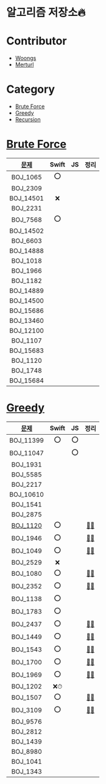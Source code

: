 # 알고리즘 저장소🔥

# Contributor

- [Woongs](https://github.com/chelwoong)
- [Merturl](https://github.com/merturl)

# Category

- [Brute Force](#brute-force)
- [Greedy](#greedy)
- [Recursion](./Recursion)

# [Brute Force](./Brute%20Force)

|[문제](https://www.acmicpc.net/problem/tag/브루트%20포스)| Swift|JS|정리|
|:---:|:---:|:---:|:---:|
|BOJ_1065   | ⭕️ |  |  |
|BOJ_2309   |  |  |  |
|BOJ_14501  | ❌ |  |  |
|BOJ_2231   |  |  |  |
|BOJ_7568   | ⭕️ |  |  |
|BOJ_14502  |  |  |  |
|BOJ_6603   |  |  |  |
|BOJ_14888  |  |  |  |
|BOJ_1018   |  |  |  |
|BOJ_1966   |  |  |  |
|BOJ_1182   |  |  |  |
|BOJ_14889  |  |  |  |
|BOJ_14500  |  |  |  |
|BOJ_15686  |  |  |  |
|BOJ_13460  |  |  |  |
|BOJ_12100  |  |  |  |
|BOJ_1107   |  |  |  |
|BOJ_15683  |  |  |  |
|BOJ_1120   |  |  |  |
|BOJ_1748   |  |  |  |
|BOJ_15684  |  |  |  |





# [Greedy](./Greedy)


|[문제](https://www.acmicpc.net/problem/tag/그리디%20알고리즘)      | Swift|JS|정리|
|:---:    |:---:|:---:|:---:|
|BOJ_11399  | ⭕️ |  ⭕️  |
|BOJ_11047  |  |  ⭕️  |
|BOJ_1931   |  |  |  |
|BOJ_5585   |  |  |  |
|BOJ_2217   |  |  |  |
|BOJ_10610  |  |  |  |
|BOJ_1541   |  |  |  |
|BOJ_2875   |  |  |  |
|[BOJ_1120](https://www.acmicpc.net/problem/1120)   | ⭕️ |  | [🧑‍💻](https://woongsios.tistory.com/123) |
|BOJ_1946   | ⭕️ |  | [🧑‍💻](https://woongsios.tistory.com/124) |
|BOJ_1049   | ⭕️ |  | [🧑‍💻](https://woongsios.tistory.com/125) |
|BOJ_2529   | ❌ |  |  |
|BOJ_1080   | ⭕️ |  | [🧑‍💻](https://woongsios.tistory.com/129) |
|BOJ_2352   | ⭕️ |  | [🧑‍💻](https://woongsios.tistory.com/132) | 
|BOJ_1138   | ⭕️ |  |  |
|BOJ_1783   | ⭕️ |  |  |
|BOJ_2437   | ⭕️ |  | [🧑‍💻](https://woongsios.tistory.com/133) |
|BOJ_1449   | ⭕️ |  | [🧑‍💻](https://woongsios.tistory.com/134) |
|BOJ_1543   | ⭕️ |  | [🧑‍💻](https://woongsios.tistory.com/135) |
|BOJ_1700   | ⭕️ |  | [🧑‍💻](https://woongsios.tistory.com/139) |
|BOJ_1969   | ⭕️ |  | [🧑‍💻](https://woongsios.tistory.com/136) |
|BOJ_1202   | ❌⏱ |  |  |
|BOJ_1507   | ⭕️ |  | [🧑‍💻](https://woongsios.tistory.com/141) |
|BOJ_3109   | ⭕️ |  | [🧑‍💻](https://woongsios.tistory.com/142) |
|BOJ_9576   |  |  |  |
|BOJ_2812   |  |  |  |
|BOJ_1439   |  |  |  |
|BOJ_8980   |  |  |  |
|BOJ_1041   |  |  |  |
|BOJ_1343   |  |  |  |

